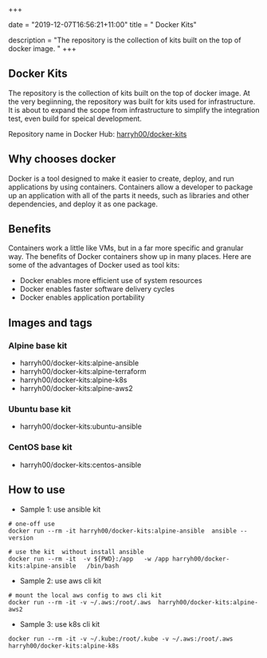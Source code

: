 +++

date = "2019-12-07T16:56:21+11:00"
title = " Docker Kits"

description = "The repository is the collection of kits built on the top of docker image. "
+++

## Docker Kits

The repository is the collection of kits built on the top of docker image. At the very begiinning, the repository was built for kits used for infrastructure. It is about to expand the scope from infrastructure to simplify the integration test, even build for speical development.

Repository name in Docker Hub: [harryh00/docker-kits](https://hub.docker.com/r/harryh00/docker-kits)


## Why chooses docker

Docker is a tool designed to make it easier to create, deploy, and run applications by using containers. Containers allow a developer to package up an application with all of the parts it needs, such as libraries and other dependencies, and deploy it as one package. 

## Benefits

Containers work a little like VMs, but in a far more specific and granular way. The benefits of Docker containers show up in many places. Here are some of the advantages of Docker used as tool kits:

* Docker enables more efficient use of system resources
* Docker enables faster software delivery cycles
* Docker enables application portability

## Images and tags

### Alpine base kit

* harryh00/docker-kits:alpine-ansible
* harryh00/docker-kits:alpine-terraform
* harryh00/docker-kits:alpine-k8s
* harryh00/docker-kits:alpine-aws2


### Ubuntu base kit

* harryh00/docker-kits:ubuntu-ansible



### CentOS base kit

* harryh00/docker-kits:centos-ansible



## How to use

* Sample 1: use ansible kit

```
# one-off use
docker run --rm -it harryh00/docker-kits:alpine-ansible  ansible --version 

# use the kit  without install ansible
docker run --rm -it  -v ${PWD}:/app   -w /app harryh00/docker-kits:alpine-ansible   /bin/bash 

```

* Sample 2: use aws cli kit 

```
# mount the local aws config to aws cli kit 
docker run --rm -it -v ~/.aws:/root/.aws  harryh00/docker-kits:alpine-aws2
```

* Sample 3: use k8s cli kit 

```
docker run --rm -it -v ~/.kube:/root/.kube -v ~/.aws:/root/.aws  harryh00/docker-kits:alpine-k8s
```